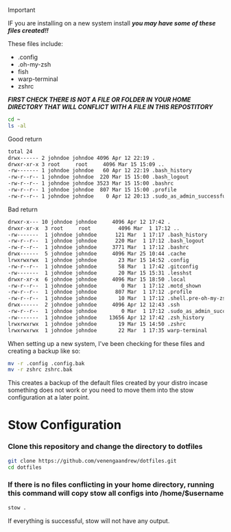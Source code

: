 > [!IMPORTANT]
>IF you are installing on a new system install ***you may have some of these files created!!***

These files include:
* .config
* .oh-my-zsh
* fish
* warp-terminal
* zshrc

***FIRST CHECK THERE IS NOT A FILE OR FOLDER IN YOUR HOME DIRECTORY THAT WILL CONFLICT WITH A FILE IN THIS REPOSTITORY***
```bash
cd ~
ls -al 
```

Good return
```bash
total 24
drwx------ 2 johndoe johndoe 4096 Apr 12 22:19 .
drwxr-xr-x 3 root     root     4096 Mar 15 15:09 ..
-rw------- 1 johndoe johndoe   60 Apr 12 22:19 .bash_history
-rw-r--r-- 1 johndoe johndoe  220 Mar 15 15:00 .bash_logout
-rw-r--r-- 1 johndoe johndoe 3523 Mar 15 15:00 .bashrc
-rw-r--r-- 1 johndoe johndoe  807 Mar 15 15:00 .profile
-rw-r--r-- 1 johndoe johndoe    0 Apr 12 20:13 .sudo_as_admin_successful
```

Bad return
```bash
drwxr-x--- 10 johndoe johndoe     4096 Apr 12 17:42 .
drwxr-xr-x  3 root     root         4096 Mar  1 17:12 ..
-rw-------  1 johndoe johndoe      121 Mar  1 17:17 .bash_history
-rw-r--r--  1 johndoe johndoe      220 Mar  1 17:12 .bash_logout
-rw-r--r--  1 johndoe johndoe     3771 Mar  1 17:12 .bashrc
drwx------  5 johndoe johndoe     4096 Mar 25 10:44 .cache
lrwxrwxrwx  1 johndoe johndoe       23 Mar 15 14:52 .config
-rw-r--r--  1 johndoe johndoe       58 Mar  1 17:42 .gitconfig
-rw-------  1 johndoe johndoe       20 Mar 15 15:31 .lesshst
drwxr-xr-x  6 johndoe johndoe     4096 Mar 15 18:50 .local
-rw-r--r--  1 johndoe johndoe        0 Mar  1 17:12 .motd_shown
-rw-r--r--  1 johndoe johndoe      807 Mar  1 17:12 .profile
-rw-r--r--  1 johndoe johndoe       10 Mar  1 17:12 .shell.pre-oh-my-zsh
drwx------  2 johndoe johndoe     4096 Apr 12 12:43 .ssh
-rw-r--r--  1 johndoe johndoe        0 Mar  1 17:12 .sudo_as_admin_successful
-rw-------  1 johndoe johndoe    13656 Apr 12 17:42 .zsh_history
lrwxrwxrwx  1 johndoe johndoe       19 Mar 15 14:50 .zshrc
lrwxrwxrwx  1 johndoe johndoe       22 Mar  1 17:35 warp-terminal
```

When setting up a new system, I've been checking for these files and creating a backup like so:

```bash
mv -r .config .config.bak
mv -r zshrc zshrc.bak
```
This creates a backup of the default files created by your distro incase something does not work or you need to move them into the stow configuration at a later point.

# **Stow Configuration**

### Clone this repository and change the directory to dotfiles
```bash
git clone https://github.com/venengaandrew/dotfiles.git
cd dotfiles
```
### If there is no files conflicting in your home directory, running this command will copy stow all configs into /home/$username
```bash
stow .
```
If everything is successful, stow will not have any output.
